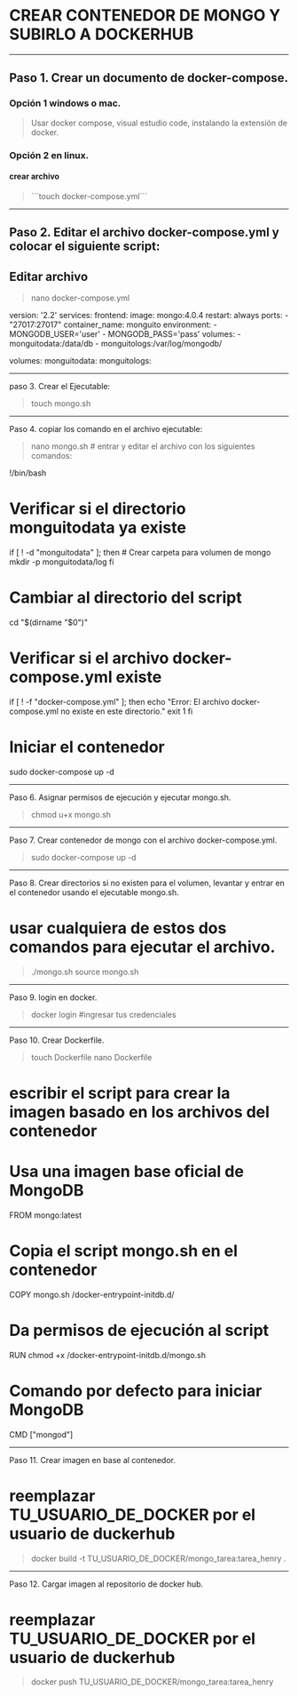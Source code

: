 # CREAR CONTENEDOR DE MONGO Y SUBIRLO A DOCKERHUB
_____________________________________________
## Paso 1. Crear un documento de docker-compose.

### Opción 1 windows o mac.

> Usar docker compose, visual estudio code, instalando la extensión de docker.

### Opción 2 en linux.
#### crear archivo
>  ´´´touch docker-compose.yml´´´
 
___________________________________________________________________________
## Paso 2. Editar el archivo docker-compose.yml y colocar el siguiente script:

## Editar archivo

> nano docker-compose.yml 

version: '2.2'
services:
  frontend:
    image: mongo:4.0.4
    restart: always
    ports:
      - "27017:27017"
    container_name: monguito
    environment:
      - MONGODB_USER='user'
      - MONGODB_PASS='pass'
    volumes:
      - monguitodata:/data/db
      - monguitologs:/var/log/mongodb/

volumes:
  monguitodata:
  monguitologs:
    
____________________________
paso 3. Crear el Ejecutable:

> touch mongo.sh

____________________________________________________
Paso 4. copiar los comando en el archivo ejecutable:

> nano mongo.sh   	# entrar y editar el archivo con los siguientes comandos:

!/bin/bash

# Verificar si el directorio monguitodata ya existe
if [ ! -d "monguitodata" ]; then
    # Crear carpeta para volumen de mongo
    mkdir -p monguitodata/log
fi

# Cambiar al directorio del script
cd "$(dirname "$0")"

# Verificar si el archivo docker-compose.yml existe
if [ ! -f "docker-compose.yml" ]; then
    echo "Error: El archivo docker-compose.yml no existe en este directorio."
    exit 1
fi

# Iniciar el contenedor
sudo docker-compose up -d

_________________________________________________________
Paso 6. Asignar permisos de ejecución y ejecutar mongo.sh.

> chmod u+x mongo.sh
 
____________________________________________________________________
Paso 7. Crear contenedor de mongo con el archivo docker-compose.yml. 

> sudo docker-compose up -d

__________________________________________________________________________________________________________________________
Paso 8. Crear directorios si no existen para el volumen, levantar y entrar en el contenedor usando el ejecutable mongo.sh.

# usar cualquiera de estos dos comandos para ejecutar el archivo.

> ./mongo.sh
> source mongo.sh

________________________
Paso 9. login en docker.

> docker login  #ingresar tus credenciales

__________________________
Paso 10. Crear Dockerfile.

> touch Dockerfile
> nano Dockerfile

# escribir el script para crear la imagen basado en los archivos del contenedor

# Usa una imagen base oficial de MongoDB
FROM mongo:latest

# Copia el script mongo.sh en el contenedor
COPY mongo.sh /docker-entrypoint-initdb.d/

# Da permisos de ejecución al script
RUN chmod +x /docker-entrypoint-initdb.d/mongo.sh

# Comando por defecto para iniciar MongoDB
CMD ["mongod"]

____________________________________________
Paso 11. Crear imagen en base al contenedor.

# reemplazar TU_USUARIO_DE_DOCKER por el usuario de duckerhub

>docker build -t TU_USUARIO_DE_DOCKER/mongo_tarea:tarea_henry . 

____________________________________________________
Paso 12. Cargar imagen al repositorio de docker hub.

# reemplazar TU_USUARIO_DE_DOCKER por el usuario de duckerhub

>docker push TU_USUARIO_DE_DOCKER/mongo_tarea:tarea_henry
